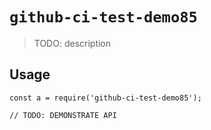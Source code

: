 
# `github-ci-test-demo85`

> TODO: description

## Usage

```
const a = require('github-ci-test-demo85');

// TODO: DEMONSTRATE API
```

